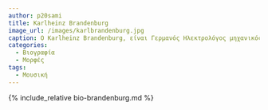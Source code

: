 ```yaml
---
author: p20sami
title: Karlheinz Brandenburg 
image_url: /images/karlbrandenburg.jpg
caption: Ο Karlheinz Brandenburg, είναι Γερμανός Ηλεκτρολόγος μηχανικός και μαθηματικός. Μαζί με άλλους ερευνητές, ανέπτυξε τη μέθοδο συμπίεσης ήχου mp3. Σήμερα, η μέθοδος αυτή χρησιμοποιείται σε εκατομμύρια συσκευές όπως mp3 players, ταινίες, αποκωδικοποιητές και κυριότερα στη μουσική βιομηχανία.
categories:
  - Βιογραφία 
  - Μορφές 
tags:
  - Μουσική 
---
```


{% include_relative bio-brandenburg.md %}
